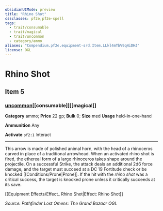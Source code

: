 ```yaml
---
obsidianUIMode: preview
title: "Rhino Shot"
cssclasses: pf2e,pf2e-spell
tags:
  - trait/consumable
  - trait/magical
  - trait/uncommon
  - category/ammo
aliases: "Compendium.pf2e.equipment-srd.Item.LLkl4mTbV9q4iDHJ"
license: OGL
---
```

# Rhino Shot
## Item 5
### [uncommon](uncommon "Uncommon Rarity Trait")[[consumable]][[magical]]

**Category** ammo; 
**Price** 22 gp; 
**Bulk** 0; **Size** med
**Usage** held-in-one-hand

**Ammunition** Any

**Activate** `pf2:1` Interact

* * *

This arrow is made of polished animal horn, with the head of a rhinoceros carved in place of a traditional arrowhead. When an activated rhino shot is fired, the ethereal form of a large rhinoceros takes shape around the projectile. On a successful Strike, the attack deals an additional 2d6 force damage, and the target must succeed at a DC 19 Fortitude check or be knocked [[Conditions/Prone|Prone]]. If the hit with the _rhino shot_ was a critical success, the target is knocked prone unless it critically succeeds at its save.

[[Equipment Effects/Effect_ Rhino Shot|Effect: Rhino Shot]]

*Source: Pathfinder Lost Omens: The Grand Bazaar*
*OGL*